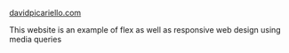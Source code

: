 [davidpicariello.com](http://www.davidpicariello.com)

This website is an example of flex as well as responsive web design using media queries